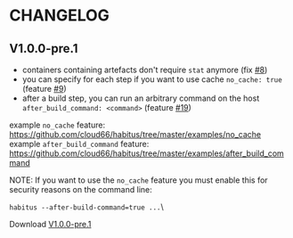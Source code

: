 # CHANGELOG

## V1.0.0-pre.1

- containers containing artefacts don't require `stat` anymore (fix [#8](https://github.com/cloud66/habitus/issues/8))
- you can specify for each step if you want to use cache `no_cache: true` (feature [#9](https://github.com/cloud66/habitus/issues/9))
- after a build step, you can run an arbitrary command on the host  `after_build_command: <command>` (feature [#19](https://github.com/cloud66/habitus/issues/19))

example `no_cache` feature: https://github.com/cloud66/habitus/tree/master/examples/no_cache
example `after_build_command` feature: https://github.com/cloud66/habitus/tree/master/examples/after_build_command

NOTE: If you want to use the `no_cache` feature you must enable this for security reasons on the command line:

`habitus --after-build-command=true ...`\

Download [V1.0.0-pre.1](https://github.com/cloud66/habitus/releases/tag/1.0.0-pre.1)

 




